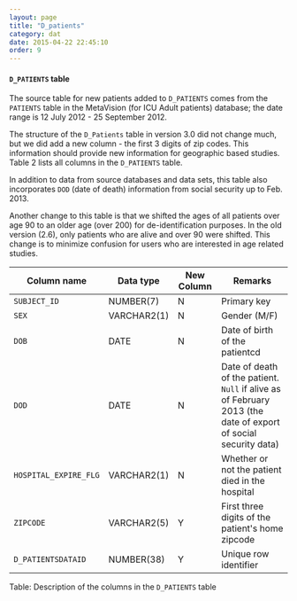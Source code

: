 ```yaml
---
layout: page
title: "D_patients"
category: dat
date: 2015-04-22 22:45:10
order: 9
---
```


#### ```D_PATIENTS``` table

The source table for new patients added to ```D_PATIENTS``` comes from the
```PATIENTS``` table in the MetaVision (for ICU Adult patients) database; the
date range is 12 July 2012 - 25 September 2012.

The structure of the ```D_Patients``` table in version 3.0 did not change
much, but we did add a new column - the first 3 digits of zip codes.
This information should provide new information for geographic based
studies. Table 2 lists all columns in the ```D_PATIENTS``` table.

In addition to data from source databases and data sets, this table also
incorporates ```DOD``` (date of death) information from social security up to
Feb. 2013.

Another change to this table is that we shifted the ages of all patients
over age 90 to an older age (over 200) for de-identification purposes.
In the old version (2.6), only patients who are alive and over 90 were
shifted. This change is to minimize confusion for users who are
interested in age related studies.

Column name | Data type | New Column | Remarks
--- | --- | --- | ---
```SUBJECT_ID``` | NUMBER(7) | N | Primary key
```SEX``` | VARCHAR2(1) | N | Gender (M/F)
```DOB``` | DATE | N | Date of birth of the patientcd 
```DOD``` | DATE | N | Date of death of the patient. ```Null``` if alive as of February 2013 (the date of export of social security data)
```HOSPITAL_EXPIRE_FLG``` | VARCHAR2(1) | N | Whether or not the patient died in the hospital
```ZIPCODE``` | VARCHAR2(5) | Y | First three digits of the patient's home zipcode
```D_PATIENTSDATAID``` | NUMBER(38) | Y | Unique row identifier

Table: Description of the columns in the ```D_PATIENTS``` table

